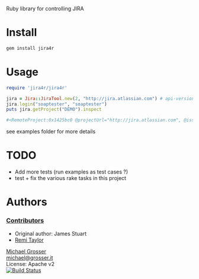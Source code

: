 Ruby library for controlling JIRA

Install
=======

```Bash
gem install jira4r
```

Usage
=====

```Ruby
require 'jira4r/jira4r'

jira = Jira::JiraTool.new(2, "http://jira.atlassian.com") # api-version, base-url
jira.login("soaptester", "soaptester")
puts jira.getProject("DEMO").inspect

#<RemoteProject:0x1425bc0 @projectUrl="http://jira.atlassian.com", @issueSecurityScheme=nil, @id="10820",...>
```

see examples folder for more details

TODO
====
 - Add more tests (run examples as test cases ?)
 - test + fix the various rake tasks in this project

Authors
=======

### [Contributors](https://github.com/grosser/jira4r/contributors)
 - Original author: James Stuart
 - [Remi Taylor](https://github.com/remi)

[Michael Grosser](http://grosser.it)<br/>
michael@grosser.it<br/>
License: Apache v2<br/>
[![Build Status](https://travis-ci.org/grosser/jira4r.png)](https://travis-ci.org/grosser/jira4r)
